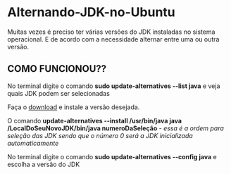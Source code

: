 <h1>Alternando-JDK-no-Ubuntu</h1>
<p>Muitas vezes é preciso ter várias versões do JDK instaladas no sistema operacional. E de acordo com a necessidade alternar entre uma ou outra versão.</p>
<h2>COMO FUNCIONOU??</h2>
<p>No terminal digite o comando <strong>sudo update-alternatives --list java</strong> e veja quais JDK podem ser selecionadas</p>
<p>Faça o <a href="https://www.java.com/pt_BR/">download</a> e instale a versão desejada.</p>
<p>O comando <strong>update-alternatives --install /usr/bin/java java /LocalDoSeuNovoJDK/bin/java numeroDaSeleção</strong> - <em>essa é a ordem para seleção das JDK sendo que o número 0 será a JDK inicializada automaticamente</em></p>
<p>No terminal digite o comando <strong>sudo update-alternatives --config java</strong> e escolha a versão do JDK</p>